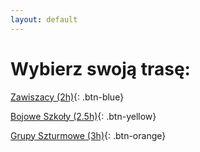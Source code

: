 ```yaml
---
layout: default
---
```


# Wybierz swoją trasę:


[Zawiszacy (2h)](http://www.google.com){: .btn-blue}

[Bojowe Szkoły (2.5h)](http://www.google.com){: .btn-yellow}

[Grupy Szturmowe (3h)](http://www.google.com){: .btn-orange}






